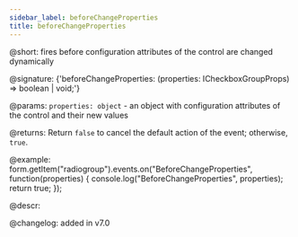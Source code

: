 ```yaml
---
sidebar_label: beforeChangeProperties
title: beforeChangeProperties
---          
```


@short: fires before configuration attributes of the control are changed dynamically

@signature: {'beforeChangeProperties: (properties: ICheckboxGroupProps) => boolean | void;'}

@params:
`properties: object` - an object with configuration attributes of the control and their new values

@returns:
Return `false` to cancel the default action of the event; otherwise, `true`.

@example:
form.getItem("radiogroup").events.on("BeforeChangeProperties", function(properties) {
    console.log("BeforeChangeProperties", properties);
    return true;
});

@descr:

@changelog: added in v7.0

[comment]: # (@relatedapi: form/api/radiogroup/radiogroup_setproperties_method.md)
